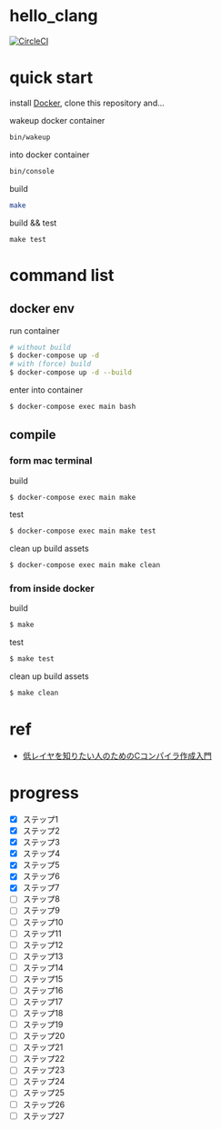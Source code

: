 # hello_clang
[![CircleCI](https://circleci.com/gh/mkusaka/hello_clang/tree/master.svg?style=svg)](https://circleci.com/gh/mkusaka/hello_clang/tree/master)

# quick start

install [Docker](https://www.docker.com/), clone this repository and...

wakeup docker container
```bash
bin/wakeup
```

into docker container
```bash
bin/console
```

build
```bash
make
```

build && test
```
make test
```

# command list
## docker env
run container

```bash
# without build
$ docker-compose up -d
# with (force) build
$ docker-compose up -d --build
```

enter into container

```bash
$ docker-compose exec main bash
```

## compile
### form mac terminal
build
```bash
$ docker-compose exec main make
```

test
```bash
$ docker-compose exec main make test
```

clean up build assets
```bash
$ docker-compose exec main make clean
```

### from inside docker
build
```bash
$ make
```

test
```bash
$ make test
```

clean up build assets
```bash
$ make clean
```

# ref
- [低レイヤを知りたい人のためのCコンパイラ作成入門](https://www.sigbus.info/compilerbook/)

# progress
- [x] ステップ1
- [x] ステップ2
- [x] ステップ3
- [x] ステップ4
- [x] ステップ5
- [x] ステップ6
- [x] ステップ7
- [ ] ステップ8
- [ ] ステップ9
- [ ] ステップ10
- [ ] ステップ11
- [ ] ステップ12
- [ ] ステップ13
- [ ] ステップ14
- [ ] ステップ15
- [ ] ステップ16
- [ ] ステップ17
- [ ] ステップ18
- [ ] ステップ19
- [ ] ステップ20
- [ ] ステップ21
- [ ] ステップ22
- [ ] ステップ23
- [ ] ステップ24
- [ ] ステップ25
- [ ] ステップ26
- [ ] ステップ27
